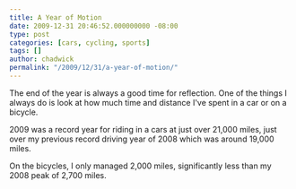 ```yaml
---
title: A Year of Motion
date: 2009-12-31 20:46:52.000000000 -08:00
type: post
categories: [cars, cycling, sports]
tags: []
author: chadwick
permalink: "/2009/12/31/a-year-of-motion/"
---
```

The end of the year is always a good time for reflection. One of the things I
always do is look at how much time and distance I've spent in a car or on a
bicycle.

2009 was a record year for riding in a cars at just over 21,000 miles, just
over my previous record driving year of 2008 which was around 19,000 miles.

On the bicycles, I only managed 2,000 miles, significantly less than my 2008
peak of 2,700 miles.

